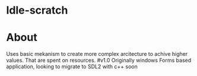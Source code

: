 # Idle-scratch
# About
Uses basic mekanism to create more complex arcitecture to achive higher values. That are spent on resources. #v1.0 Originally windows Forms based application, looking to migrate to SDL2 with c++ soon
